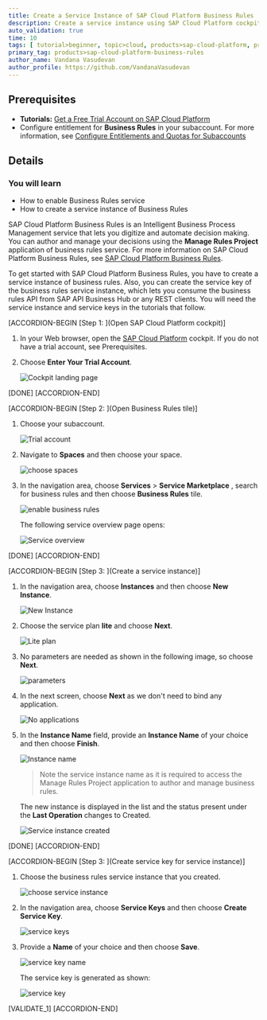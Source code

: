 ```yaml
---
title: Create a Service Instance of SAP Cloud Platform Business Rules
description: Create a service instance using SAP Cloud Platform cockpit to enable the Business Rules service.
auto_validation: true
time: 10
tags: [ tutorial>beginner, topic>cloud, products>sap-cloud-platform, products>sap-cloud-platform-for-the-cloud-foundry-environment]
primary_tag: products>sap-cloud-platform-business-rules
author_name: Vandana Vasudevan
author_profile: https://github.com/VandanaVasudevan
---
```


## Prerequisites
 - **Tutorials:** [Get a Free Trial Account on SAP Cloud Platform](hcp-create-trial-account)
 - Configure entitlement for **Business Rules** in your subaccount. For more information, see [Configure Entitlements and Quotas for Subaccounts](https://help.sap.com/viewer/65de2977205c403bbc107264b8eccf4b/Cloud/en-US/5ba357b4fa1e4de4b9fcc4ae771609da.html)

## Details
### You will learn
  - How to enable Business Rules service
  - How to create a service instance of Business Rules

SAP Cloud Platform Business Rules is an Intelligent Business Process Management service that lets you digitize and automate decision making. You can author and manage your decisions using the **Manage Rules Project** application of business rules service. For more information on SAP Cloud Platform Business Rules, see [SAP Cloud Platform Business Rules](https://help.sap.com/viewer/product/BUSINESS_RULES/Cloud/en-US).

To get started with SAP Cloud Platform Business Rules, you have to create a service instance of business rules. Also, you can create the service key of the business rules service instance, which lets you consume the business rules API from SAP API Business Hub or any REST clients. You will need the service instance and service keys in the tutorials that follow.

[ACCORDION-BEGIN [Step 1: ](Open SAP Cloud Platform cockpit)]

1. In your Web browser, open the [SAP Cloud Platform](https://account.hanatrial.ondemand.com/cockpit) cockpit. If you do not have a trial account, see Prerequisites.

2. Choose **Enter Your Trial Account**.

    ![Cockpit landing page](landing-page.png)

[DONE]
[ACCORDION-END]

[ACCORDION-BEGIN [Step 2: ](Open Business Rules tile)]

1. Choose your subaccount.

    ![Trial account](enablebr-1.png)

2. Navigate to **Spaces** and then choose your space.

    ![choose spaces](enablebr-2.png)   

3. In the navigation area, choose **Services** > **Service Marketplace** , search for business rules and then choose **Business Rules** tile.

    ![enable business rules](enablebr-3.png)

    The following service overview page opens:

    ![Service overview](enablebr-4.png)

[DONE]
[ACCORDION-END]

[ACCORDION-BEGIN [Step 3: ](Create a service instance)]

1. In the navigation area, choose **Instances** and then choose **New Instance**.

    ![New Instance](enablebr-5.png)

2. Choose the service plan **lite** and choose **Next**.

    ![Lite plan](enablebr-6.png)

3. No parameters are needed as shown in the following image, so choose **Next**.

    ![parameters](enablebr-7.png)

4. In the next screen, choose **Next** as we don't need to bind any application.

    ![No applications](enablebr-8.png)

5. In the **Instance Name** field, provide an **Instance Name** of your choice and then choose **Finish**.

    ![Instance name](enablebr-9.png)

    >Note the service instance name as it is required to access the Manage Rules Project application to author and manage business rules.

    The new instance is displayed in the list and the status present under the **Last Operation** changes to Created.

    ![Service instance created](enablebr-10.png)

[DONE]
[ACCORDION-END]


[ACCORDION-BEGIN [Step 3: ](Create service key for service instance)]

1. Choose the business rules service instance that you created.

    ![choose service instance](service_instance01.png)

2. In the navigation area, choose **Service Keys** and then choose **Create Service Key**.

    ![service keys](service_instance02.png)

3. Provide a **Name** of your choice and then choose **Save**.

    ![service key name](service_instance03.png)

    The service key is generated as shown:  

    ![service key](service_instance04.png)


[VALIDATE_1]
[ACCORDION-END]
